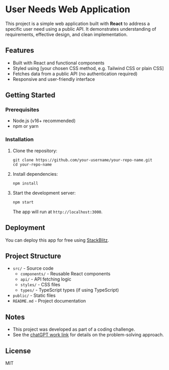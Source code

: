 # User Needs Web Application

This project is a simple web application built with **React** to address a specific user need using a public API. It demonstrates understanding of requirements, effective design, and clean implementation.

## Features

- Built with React and functional components
- Styled using [your chosen CSS method, e.g. Tailwind CSS or plain CSS]
- Fetches data from a public API (no authentication required)
- Responsive and user-friendly interface

## Getting Started

### Prerequisites

- Node.js (v16+ recommended)
- npm or yarn

### Installation

1. Clone the repository:
   ```
   git clone https://github.com/your-username/your-repo-name.git
   cd your-repo-name
   ```
2. Install dependencies:
   ```
   npm install
   ```
3. Start the development server:
   ```
   npm start
   ```
   The app will run at `http://localhost:3000`.

## Deployment

You can deploy this app for free using  [StackBlitz](https://stackblitz.com/~/github.com/sarthakkate/BookFinder).

## Project Structure

- `src/` - Source code
  - `components/` - Reusable React components
  - `api/` - API fetching logic
  - `styles/` - CSS files
  - `types/` - TypeScript types (if using TypeScript)
- `public/` - Static files
- `README.md` - Project documentation

## Notes

- This project was developed as part of a coding challenge.
- See the [chatGPT work link](#) for details on the problem-solving approach.

## License

MIT
